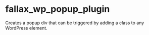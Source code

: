 # fallax_wp_popup_plugin
 Creates a popup div that can be triggered by adding a class to any WordPress element.
